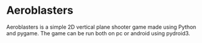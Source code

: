# Aeroblasters
Aeroblasters is a simple 2D vertical plane shooter game made using Python and pygame. The game can be run both on pc or android using pydroid3.
